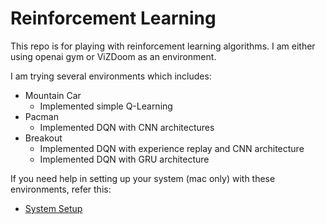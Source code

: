 # Reinforcement Learning
This repo is for playing with reinforcement learning algorithms. I am either using openai gym or ViZDoom as an environment.

I am trying several environments which includes:
- Mountain Car
    - Implemented simple Q-Learning
- Pacman
    - Implemented DQN with CNN architectures
- Breakout
    - Implemented DQN with experience replay and CNN architecture
    - Implemented DQN with GRU architecture

If you need help in setting up your system (mac only) with these environments, refer this:
- [System Setup]('setup_instructions.md')
